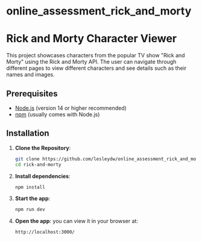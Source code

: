 # online_assessment_rick_and_morty

# Rick and Morty Character Viewer

This project showcases characters from the popular TV show "Rick and Morty" using the Rick and Morty API. The user can navigate through different pages to view different characters and see details such as their names and images.

## Prerequisites

- [Node.js](https://nodejs.org/) (version 14 or higher recommended)
- [npm](https://www.npmjs.com/get-npm) (usually comes with Node.js)

## Installation

1. **Clone the Repository**:

   ```bash
   git clone https://github.com/lesleydw/online_assessment_rick_and_morty.git
   cd rick-and-morty
    ```
2. **Install dependencies**:

   ```bash
   npm install
   ```
3. **Start the app**:

   ```bash
   npm run dev
    ```
4. **Open the app**:
you can view it in your browser at:

   ```bash
   http://localhost:3000/
    ```


